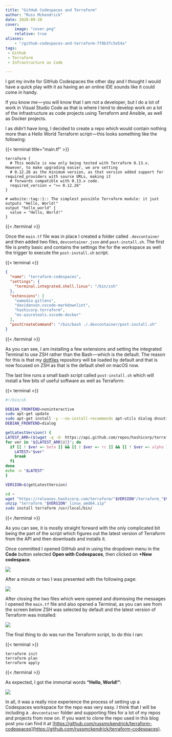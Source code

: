 ```yaml
---
title: "GitHub Codespaces and Terraform"
author: "Russ Mckendrick"
date: 2020-09-20
cover:
    image: "cover.png"
    relative: true
aliases:
    - "/github-codespaces-and-terraform-ff8b37c5e54a"
tags:
 - Github
 - Terraform
 - Infrastructure as Code

---
```


I got my invite for GitHub Codespaces the other day and I thought I would have a quick play with it as having an an online IDE sounds like it could come in handy.

If you know me — you will know that I am not a developer, but I do a lot of work in Visual Studio Code as that is where I tend to develop work on a lot of the infrastructure as code projects using Terraform and Ansible, as well as Docker projects.

I as didn’t have long, I decided to create a repo which would contain nothing more than a Hello World Terraform script — this looks something like the following:

{{< terminal title="main.tf" >}}
``` hcl
terraform {
  # This module is now only being tested with Terraform 0.13.x. However, to make upgrading easier, we are setting
  # 0.12.26 as the minimum version, as that version added support for required_providers with source URLs, making it
  # forwards compatible with 0.13.x code.
  required_version = ">= 0.12.26"
}

# website::tag::1:: The simplest possible Terraform module: it just outputs "Hello, World!"
output "hello_world" {
  value = "Hello, World!"
}
```
{{< /terminal >}}

Once the `main.tf` file was in place I created a folder called `.devcontainer` and then added two files, `devcontainer.json` and `post-install.sh`. The first file is pretty basic and contains the settings the for the workspace as well the trigger to execute the `post-install.sh` script.

{{< terminal >}}
```json
{
  "name": "terraform-codespaces",
  "settings": {
    "terminal.integrated.shell.linux": "/bin/zsh"
  },
  "extensions": [
    "eamodio.gitlens",
    "davidanson.vscode-markdownlint",
    "hashicorp.terraform",
    "ms-azuretools.vscode-docker"
  ],
  "postCreateCommand": "/bin/bash ./.devcontainer/post-install.sh"
}
```
{{< /terminal >}}

As you can see, I am installing a few extensions and setting the integrated Terminal to use ZSH rather than the Bash — which is the default. The reason for this is that my [dotfiles](https://github.com/russmckendrick/dotfiles) repository will be loaded by default and that is now focused on ZSH as that is the default shell on macOS now.

The last line runs a small bash script called `post-install.sh` which will install a few bits of useful software as well as Terraform:

{{< terminal >}}
``` bash
#!/bin/sh

DEBIAN_FRONTEND=noninteractive
sudo apt-get update
sudo apt-get install -y --no-install-recommends apt-utils dialog dnsutils httpie wget unzip curl jq
DEBIAN_FRONTEND=dialog

getLatestVersion() {
LATEST_ARR=($(wget -q -O- https://api.github.com/repos/hashicorp/terraform/releases 2> /dev/null | awk '/tag_name/ {print $2}' | cut -d '"' -f 2 | cut -d 'v' -f 2))
for ver in "${LATEST_ARR[@]}"; do
  if [[ ! $ver =~ beta ]] && [[ ! $ver =~ rc ]] && [[ ! $ver =~ alpha ]]; then
    LATEST="$ver"
    break
  fi
done
echo -n "$LATEST"
}

VERSION=$(getLatestVersion)

cd ~
wget "https://releases.hashicorp.com/terraform/"$VERSION"/terraform_"$VERSION"_linux_amd64.zip"
unzip "terraform_"$VERSION"_linux_amd64.zip"
sudo install terraform /usr/local/bin/
```
{{< /terminal >}}

As you can see, it is mostly straight forward with the only complicated bit being the part of the script which figures out the latest version of Terraform from the API and then downloads and installs it.

Once committed I opened GitHub and in using the dropdown menu in the **Code** button selected **Open with Codespaces**, then clicked on **+New codespace**.

![](images/01.png)

After a minute or two I was presented with the following page:

![](images/02.png)

After closing the two files which were opened and dismissing the messages I opened the `main.tf` file and also opened a Terminal, as you can see from the screen below ZSH was selected by default and the latest version of Terraform was installed:

![](images/03.png)

The final thing to do was run the Terraform script, to do this I ran:

{{< terminal >}}
``` terminfo
terraform init
terraform plan
terraform apply
```
{{< /terminal >}}

As expected, I got the immortal words **“Hello, World!”**:

![](images/04.png)

In all, it was a really nice experience the process of setting up a Codespaces workspace for the repo was very easy. I think that I will be including a `.devcontainer` folder and supporting files for a lot of my repos and projects from now on. If you want to clone the repo used in this blog post you can find it at [https://github.com/russmckendrick/terraform-codespaces](https://github.com/russmckendrick/terraform-codespaces).